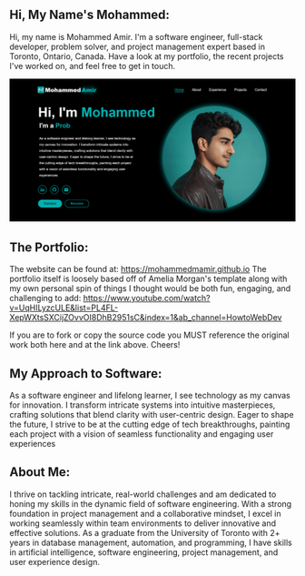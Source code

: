 ## Hi, My Name's Mohammed:
Hi, my name is Mohammed Amir. I'm a software engineer, full-stack developer, problem solver,
and project management expert based in Toronto, Ontario, Canada. Have a look at my portfolio, 
the recent projects I've worked on, and feel free to get in touch.

![A preview of the website](static/images/snapshot.png)

## The Portfolio:
The website can be found at: https://mohammedmamir.github.io
The portfolio itself is loosely based off of Amelia Morgan's template along with my 
own personal spin of things I thought would be both fun, engaging, and challenging to add: 
https://www.youtube.com/watch?v=UqHILyzcULE&list=PL4FL-XepWXtsSXCijZOvvOI8DhB2951sC&index=1&ab_channel=HowtoWebDev

If you are to fork or copy the source code you MUST reference the original work both here and
at the link above. Cheers!

## My Approach to Software:
As a software engineer and lifelong learner, I see technology as my canvas for innovation. I transform intricate
systems into intuitive masterpieces, crafting solutions that blend clarity with user-centric design. Eager to 
shape the future, I strive to be at the cutting edge of tech breakthroughs, painting each project with a vision 
of seamless functionality and engaging user experiences

## About Me:
I thrive on tackling intricate, real-world challenges and am dedicated to honing my skills in the dynamic field 
of software engineering. With a strong foundation in project management and a collaborative mindset, I excel in 
working seamlessly within team environments to deliver innovative and effective solutions. As a graduate from the 
University of Toronto with 2+ years in database management, automation, and programming, I have skills in artificial 
intelligence, software engineering, project management, and user experience design.
